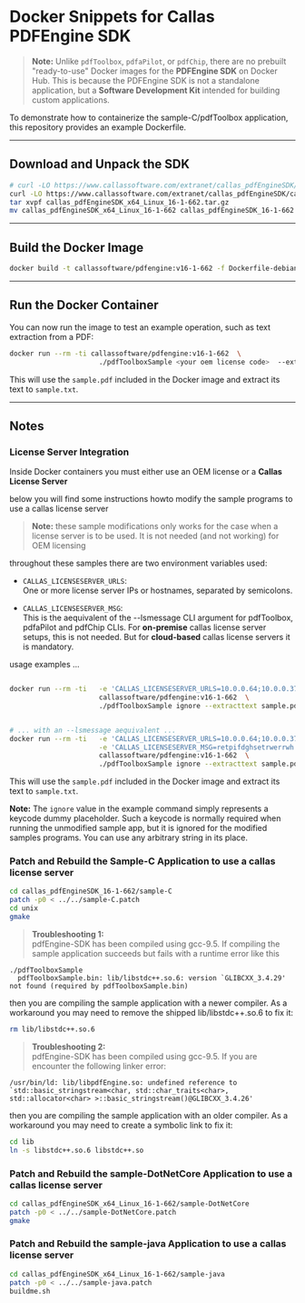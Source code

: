 
# Docker Snippets for Callas PDFEngine SDK

> **Note:** Unlike `pdfToolbox`, `pdfaPilot`, or `pdfChip`, there are no prebuilt "ready-to-use" Docker images for the **PDFEngine SDK** on Docker Hub. This is because the PDFEngine SDK is not a standalone application, but a **Software Development Kit** intended for building custom applications.

To demonstrate how to containerize the sample-C/pdfToolbox application, this repository provides an example Dockerfile.

---

## Download and Unpack the SDK

```bash
# curl -LO https://www.callassoftware.com/extranet/callas_pdfEngineSDK/callas_pdfEngineSDK_arm64_Linux_16-1-662.tar.gz
curl -LO https://www.callassoftware.com/extranet/callas_pdfEngineSDK/callas_pdfEngineSDK_x64_Linux_16-1-662.tar.gz
tar xvpf callas_pdfEngineSDK_x64_Linux_16-1-662.tar.gz
mv callas_pdfEngineSDK_x64_Linux_16-1-662 callas_pdfEngineSDK_16-1-662
```

---

## Build the Docker Image

```bash
docker build -t callassoftware/pdfengine:v16-1-662 -f Dockerfile-debian .
```

---

## Run the Docker Container

You can now run the image to test an example operation, such as text extraction from a PDF:

```bash
docker run --rm -ti callassoftware/pdfengine:v16-1-662  \
                      ./pdfToolboxSample <your oem license code>  --extracttext sample.pdf sample.txt
```

This will use the `sample.pdf` included in the Docker image and extract its text to `sample.txt`.

---

## Notes

### License Server Integration

Inside Docker containers you must either use an OEM license or a **Callas License Server**

below you will find some instructions howto modify the sample programs to use a callas license server
 
> **Note:** these sample modifications only works for the case when a license server is to be used. It is not needed (and not working) for OEM licensing

throughout these samples there are two environment variables used:

- `CALLAS_LICENSESERVER_URLS`:  
  One or more license server IPs or hostnames, separated by semicolons.

- `CALLAS_LICENSESERVER_MSG`:  
  This is the aequivalent of the --lsmessage CLI argument for pdfToolbox, pdfaPilot and pdfChip CLIs. For **on-premise** callas license server setups, this is not needed. But for **cloud-based** callas license servers it is mandatory.


usage examples ...
```bash

docker run --rm -ti   -e 'CALLAS_LICENSESERVER_URLS=10.0.0.64;10.0.0.37' \
                      callassoftware/pdfengine:v16-1-662  \
                      ./pdfToolboxSample ignore --extracttext sample.pdf sample.txt


# ... with an --lsmessage aequivalent ...
docker run --rm -ti   -e 'CALLAS_LICENSESERVER_URLS=10.0.0.64;10.0.0.37' \
                      -e 'CALLAS_LICENSESERVER_MSG=retpifdghsetrwerrwh'   \
                      callassoftware/pdfengine:v16-1-662  \
                      ./pdfToolboxSample ignore --extracttext sample.pdf sample.txt
```

This will use the `sample.pdf` included in the Docker image and extract its text to `sample.txt`.

**Note:** The `ignore` value in the example command simply represents a keycode dummy placeholder. Such a keycode is normally required when running the unmodified sample app, but it is ignored for the modified samples programs. You can use any arbitrary string in its place. 

### Patch and Rebuild the Sample-C Application to use a callas license server

```bash
cd callas_pdfEngineSDK_16-1-662/sample-C
patch -p0 < ../../sample-C.patch
cd unix
gmake
```

> **Troubleshooting 1:**  
pdfEngine-SDK has been compiled using gcc-9.5. If compiling the sample application succeeds but fails with a runtime error like this

```
./pdfToolboxSample
  pdfToolboxSample.bin: lib/libstdc++.so.6: version `GLIBCXX_3.4.29' not found (required by pdfToolboxSample.bin)
```

then you are compiling the sample application with a newer compiler.  As a workaround you may need to remove the shipped lib/libstdc++.so.6 to fix it:

```bash
rm lib/libstdc++.so.6
```


> **Troubleshooting 2:**  
pdfEngine-SDK has been compiled using gcc-9.5. If you are encounter the following linker error:

```
/usr/bin/ld: lib/libpdfEngine.so: undefined reference to `std::basic_stringstream<char, std::char_traits<char>, std::allocator<char> >::basic_stringstream()@GLIBCXX_3.4.26'
```

then you are compiling the sample application with an older compiler.  As a workaround you may need to create a symbolic link to fix it:

```bash
cd lib
ln -s libstdc++.so.6 libstdc++.so
```

### Patch and Rebuild the sample-DotNetCore Application to use a callas license server

```bash
cd callas_pdfEngineSDK_x64_Linux_16-1-662/sample-DotNetCore
patch -p0 < ../../sample-DotNetCore.patch
gmake
```

### Patch and Rebuild the sample-java Application to use a callas license server

```bash
cd callas_pdfEngineSDK_x64_Linux_16-1-662/sample-java
patch -p0 < ../../sample-java.patch
buildme.sh
```
